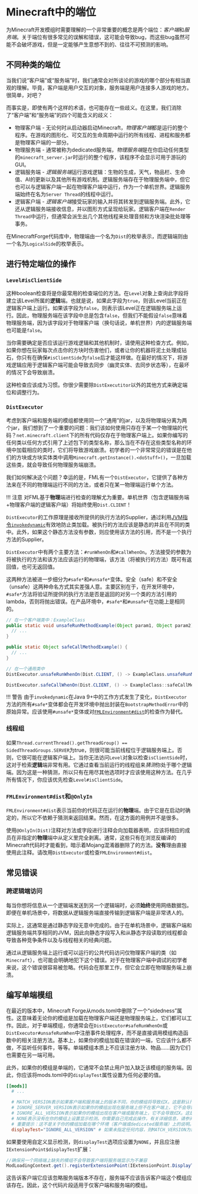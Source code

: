 Minecraft中的端位
================

为Minecraft开发模组时需要理解的一个非常重要的概念是两个端位：*客户端*和*服务端*。关于端位有很多常见的误解和错误，这可能会导致bug，而这些bug虽然可能不会破坏游戏，但是一定能够产生意想不到的、往往不可预测的影响。

不同种类的端位
-------------

当我们说“客户端”或“服务端”时，我们通常会对所谈论的游戏的哪个部分有相当直观的理解。毕竟，客户端是用户交互的对象，服务端是用户连接多人游戏的地方。很简单，对吧？

而事实是，即使有两个这样的术语，也可能存在一些歧义。在这里，我们消除了“客户端”和“服务端”的四个可能含义的歧义：

* 物理客户端 - 无论何时从启动器启动Minecraft，*物理客户端*都是运行的整个程序。在游戏的图形化、可交互的生命周期中运行的所有线程、进程和服务都是物理客户端的一部分。
* 物理服务端 - 通常被称为dedicated服务端，*物理服务端*是在你启动任何类型的`minecraft_server.jar`时运行的整个程序，该程序不会显示可用于游玩的GUI。
* 逻辑服务端 - *逻辑服务端*运行游戏逻辑：生物的生成，天气，物品栏、生命值、AI的更新以及其他所有游戏机制。逻辑服务端存在于物理服务端中，但它也可以与逻辑客户端一起在物理客户端中运行，作为一个单机世界。逻辑服务端始终在名为`Server Thread`的线程中运行。
* 逻辑客户端 - *逻辑客户端*接受玩家的输入并将其转发到逻辑服务端。此外，它还从逻辑服务端接收信息，并以图形方式呈现给玩家。逻辑客户端在`Render Thread`中运行，但通常会派生出几个其他线程来处理音频和方块渲染批处理等事务。

在MinecraftForge代码库中，物理端由一个名为`Dist`的枚举表示，而逻辑端则由一个名为`LogicalSide`的枚举表示。

进行特定端位的操作
-----------------

### `Level#isClientSide`

这种boolean检查将是你最常用的检查端位的方法。在`Level`对象上查询此字段将建立该Level所属的**逻辑**端。也就是说，如果此字段为`true`，则该Level当前正在逻辑客户端上运行。如果该字段为`false`，则表示该Level正在逻辑服务端上运行。因此，物理服务端在该字段中总是包含`false`，但我们不能假设`false`意味着物理服务端，因为该字段对于物理客户端（换句话说，单机世界）内的逻辑服务端也可能是`false`。

当你需要确定是否应该运行游戏逻辑和其他机制时，请使用这种检查方式。例如，如果你想在玩家每次点击你的方块时伤害他们，或者让你的机器将泥土处理成钻石，你只有在确保`#isClientSide`为`false`后才能这样做。在最好的情况下，将游戏逻辑应用于逻辑客户端可能会导致去同步（幽灵实体、去同步状态等），在最坏的情况下会导致崩溃。

这种检查应该成为习惯。你很少需要除`DistExecutitor`以外的其他方式来确定端位和调整行为。

### `DistExecutor`

考虑到客户端和服务端的模组都使用同一个“通用”的jar，以及将物理端分离为两个jar，我们想到了一个重要的问题：我们该如何使用只存在于某一个物理端的代码？`net.minecraft.client`下的所有代码仅存在于物理客户端上。如果你编写的任何类以任何方式引用了上述包下的类型名称，那么当在不存在这些类型名称的环境中加载相应的类时，它们将导致游戏崩溃。初学者的一个非常常见的错误是在他们的方块或方块实体类中调用`Minecraft.getInstance().<doStuff>()`，一旦加载这些类，就会导致任何物理服务端崩溃。

我们如何解决这个问题？幸运的是，FML有一个`DistExecutor`，它提供了各种方法来在不同的物理端运行不同的方法，或者只在某一物理端运行单个方法。

!!! 注意
    对FML基于**物理**端进行检查的理解尤为重要。单机世界（包含逻辑服务端+物理客户端的逻辑客户端）将始终使用`Dist.CLIENT`！

`DistExecutor`的工作原理是接收所提供的执行方法的Supplier，通过利用[JVM指令`invokedynamic`][invokedynamic]有效地防止类加载。被执行的方法应该是静态的并且在不同的类中。此外，如果这个静态方法没有参数，则应使用该方法的引用，而不是一个执行方法的Supplier。

`DistExecutor`中有两个主要方法：`#runWhenOn`和`#callWhenOn`。方法接受的参数为将被执行的方法和该方法应该运行的物理端，该方法（将被执行的方法）既可有返回值，也可无返回值。

这两种方法被进一步细分为`#safe*`和`#unsafe*`变体。安全（safe）和不安全（unsafe）这两种命名方式其实差强人意。主要区别在于，在开发环境中，`#safe*`方法将验证所提供的执行方法是否是返回的对另一个类的方法引用的lambda，否则将抛出错误。在产品环境中，`#safe*`和`#unsafe*`在功能上是相同的。

```java
// 在一个客户端类中：ExampleClass
public static void unsafeRunMethodExample(Object param1, Object param2) {
  // ...
}

public static Object safeCallMethodExample() {
  // ...
}

// 在一个通用类中
DistExecutor.unsafeRunWhenOn(Dist.CLIENT, () -> ExampleClass.unsafeRunMethodExample(var1, var2));

DistExecutor.safeCallWhenOn(Dist.CLIENT, () -> ExampleClass::safeCallMethodExample);

```

!!! 警告
    由于`invokedynamic`在Java 9+中的工作方式发生了变化，`DistExecutor`方法的所有`#safe*`变体都会在开发环境中抛出封装在`BootstrapMethodError`中的原始异常。应该使用`#unsafe*`变体或对[`FMLEnvironment#dist`][dist]的检查作为替代。

### 线程组

如果`Thread.currentThread().getThreadGroup() == SidedThreadGroups.SERVER`为true，则很可能当前线程位于逻辑服务端上。否则，它很可能在逻辑客户端上。当你无法访问`Level`对象以检查`isClientSide`时，这对于检索**逻辑**端非常有用。它通过查看当前运行的线程组来*猜测*你处于哪个逻辑端。因为这是一种猜测，所以只有在用尽其他选项时才应该使用这种方法。在几乎所有情况下，你应该优先检查`Level#isClientSide`。

### `FMLEnvironment#dist`和`@OnlyIn`

`FMLEnvironment#dist`表示当前你的代码正在运行的**物理**端。由于它是在启动时确定的，所以它不依赖于猜测来返回结果。然而，在这方面的用例并不是很多。

使用`@OnlyIn(Dist)`注释对方法或字段进行注释会向加载器表明，应该将相应的成员在非指定的**物理**端中从定义里完全剥离。通常，这些只有在浏览反编译的Minecraft代码时才能看到，暗示着Mojang混淆器删除了的方法。**没有**理由直接使用此注释。请改用`DistExecutor`或检查`FMLEnvironment#dist`。

常见错误
--------

### 跨逻辑端访问

每当你想将信息从一个逻辑端发送到另一个逻辑端时，必须**始终**使用网络数据包。即便在单机场景中，将数据从逻辑服务端直接传输到逻辑客户端是非常诱人的。

实际上，这通常是通过静态字段无意中完成的。由于在单机场景中，逻辑客户端和逻辑服务端共享相同的JVM，因此向静态字段写入和从静态字段读取的线程都会导致各种竞争条件以及与线程相关的经典问题。

通过从逻辑服务端上运行或可以运行的公共代码访问仅物理客户端的类（如`Minecraft`），也可能会明确地犯下这个错误。对于在物理客户端中调试的初学者来说，这个错误很容易被忽略。代码会在那里工作，但它会立即在物理服务端上崩溃。


编写单端模组
-----------

在最近的版本中，Minecraft Forge从mods.toml中删除了一个“sidedness”属性。这意味着无论你的模组是加载在物理客户端还是物理服务端上，它们都可以工作。因此，对于单端模组，你通常会在`DistExecutor#safeRunWhenOn`或`DistExecutor#unsafeRunWhen`中注册事件处理程序，而不是直接调用模组构造函数中的相关注册方法。基本上，如果你的模组加载在错误的一端，它应该什么都不做，不监听任何事件，等等。单端模组本质上不应该注册方块、物品……因为它们也需要在另一端可用。

此外，如果你的模组是单端的，它通常不会禁止用户加入缺乏该模组的服务端。因此，你应该将mods.toml中的`displayTest`属性设置为任何必要的值。

```toml
[[mods]]
  # ...

  # MATCH_VERSION表示如果客户端和服务端上的版本不同，你的模组将导致红X。这是默认行为，如果你的模组有服务端和客户端元素，这就是你应该使用的。
  # IGNORE_SERVER_VERSION表示如果你的模组出现在服务端上但不在客户端上，它不会导致红X。如果你的模组是一个仅限服务端的模组，这就是你应该使用的。
  # IGNORE_ALL_VERSION表示如果你的模组出现在客户端或服务端上，它不会导致红X。这是一个特殊情况，只有当你的模组没有服务端成分时才应该使用。
  # NONE表示没有在你的模组上设置显示检测。你需要自己完成此操作，有关详细信息，请参阅IExtensionPoint.DisplayTest。你可以使用此值定义任何你想要的方案。
  # 重要提示：这不是关于你的模组加载在哪个环境（客户端或dedicated服务端）上的说明。你的模组必然会加载（也许什么都不做！）。
  displayTest="IGNORE_ALL_VERSION" # 如果未指定任何内容，则MATCH_VERSION为默认值 (#可选)
```

如果要使用自定义显示检测，则`displayTest`选项应设置为`NONE`，并且应注册`IExtensionPoint$displayTest`扩展：

```java
//确保另一个网络端上缺失的模组不会导致客户端将服务端显示为不兼容
ModLoadingContext.get().registerExtensionPoint(IExtensionPoint.DisplayTest.class, () -> new IExtensionPoint.DisplayTest(() -> NetworkConstants.IGNORESERVERONLY, (a, b) -> true));
```

这告诉客户端它应该忽略服务端版本不存在，服务端不应该告诉客户端这个模组应该存在。因此，这个代码片段适用于仅客户端和服务端的模组。


[invokedynamic]: https://docs.oracle.com/javase/specs/jvms/se17/html/jvms-6.html#jvms-6.5.invokedynamic
[dist]: #fmlenvironmentdist-and-onlyin
[structuring]: ../gettingstarted/modfiles.md#modstoml
